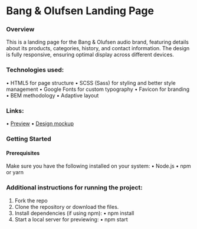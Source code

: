 # Bang & Olufsen Landing Page

### Overview

This is a landing page for the Bang & Olufsen audio brand, featuring details about its products, categories, history, and contact information. The design is fully responsive, ensuring optimal display across different devices.

### Technologies used:

• HTML5 for page structure
• SCSS (Sass) for styling and better style management
• Google Fonts for custom typography
• Favicon for branding
• BEM methodology
• Adaptive layout

### Links:

• [Preview](https://Dmytro-Nyzhnyk.github.io/BeoLanding/)
• [Design mockup](<https://www.figma.com/design/mx3O6j1D0w6ih9EqDcE5AZ/BOSE-New-Version-(Copy)?node-id=6817-211&p=f&t=Y9mVEOTAVJ5WdNNa-0>)

### Getting Started

#### Prerequisites

Make sure you have the following installed on your system:
• Node.js
• npm or yarn

### Additional instructions for running the project:

1. Fork the repo
2. Clone the repository or download the files.
3. Install dependencies (if using npm):
   • npm install
5. Start a local server for previewing:
   • npm start
